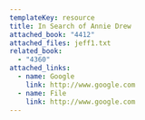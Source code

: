 ```yaml
---
templateKey: resource
title: In Search of Annie Drew
attached_book: "4412"
attached_files: jeff1.txt
related_book:
  - "4360"
attached_links:
  - name: Google
    link: http://www.google.com
  - name: File
    link: http://www.google.com
---
```

